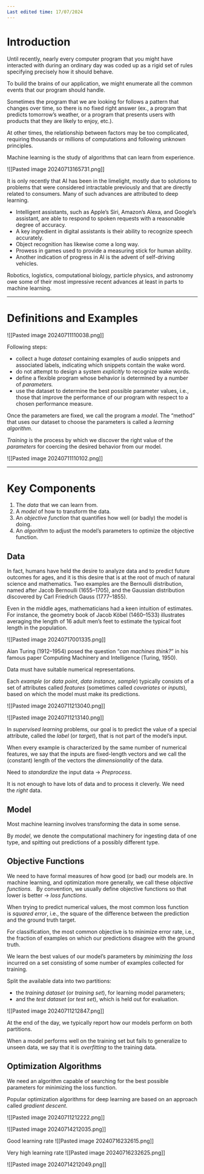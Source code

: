 ```yaml
---
Last edited time: 17/07/2024
---
```

# Introduction

Until recently, nearly every computer program that you might have interacted with during an ordinary day was coded up as a rigid set of rules specifying precisely how it should behave.

To build the brains of our application, we might enumerate all the common events that our program should handle.

Sometimes the program that we are looking for follows a pattern that changes over time, so there is no fixed right answer (ex., a program that predicts tomorrow’s weather, or a program that presents users with products that they are likely to enjoy, etc.).

At other times, the relationship between factors may be too complicated, requiring thousands or millions of computations and following unknown principles.

Machine learning is the study of algorithms that can learn from experience.

![[Pasted image 20240713165731.png]]

It is only recently that AI has been in the limelight, mostly due to solutions to problems that were considered intractable previously and that are directly related to consumers. Many of such advances are attributed to deep learning.
- Intelligent assistants, such as Apple’s Siri, Amazon’s Alexa, and Google’s assistant, are able to respond to spoken requests with a reasonable degree of accuracy.
- A key ingredient in digital assistants is their ability to recognize speech accurately.
- Object recognition has likewise come a long way.
- Prowess in games used to provide a measuring stick for human ability.
- Another indication of progress in AI is the advent of self-driving vehicles.

Robotics, logistics, computational biology, particle physics, and astronomy owe some of their most impressive recent advances at least in parts to machine learning.

---
# Definitions and Examples

![[Pasted image 20240711110038.png]]

Following steps:
- collect a huge _dataset_ containing examples of audio snippets and associated labels, indicating which snippets contain the wake word.
- do not attempt to design a system _explicitly_ to recognize wake words.
- define a flexible program whose behavior is determined by a number of _parameters._
- use the dataset to determine the best possible parameter values, i.e., those that improve the performance of our program with respect to a chosen performance measure.

Once the parameters are fixed, we call the program a _model_. The “method” that uses our dataset to choose the parameters is called a _learning algorithm_.

_Training_ is the process by which we discover the right value of the _parameters_ for coercing the desired behavior from our model.

![[Pasted image 20240711110102.png]]

---
# Key Components

1. The _data_ that we can learn from.
2. A _model_ of how to transform the data.
3. An _objective function_ that quantifies how well (or badly) the model is doing.
4. An _algorithm_ to adjust the model’s parameters to optimize the objective function.

## Data

In fact, humans have held the desire to analyze data and to predict future outcomes for ages, and it is this desire that is at the root of much of natural science and mathematics. Two examples are the Bernoulli distribution, named after Jacob Bernoulli (1655–1705), and the Gaussian distribution discovered by Carl Friedrich Gauss (1777–1855).

Even in the middle ages, mathematicians had a keen intuition of estimates. For instance, the geometry book of Jacob Köbel (1460–1533) illustrates averaging the length of 16 adult men’s feet to estimate the typical foot length in the population.

![[Pasted image 20240717001335.png]]

Alan Turing (1912–1954) posed the question “*can machines think?*” in his famous paper Computing Machinery and Intelligence (Turing, 1950).

Data must have suitable numerical representations.

Each _example_ (or _data point_, _data instance_, _sample_) typically consists of a set of attributes called _features_ (sometimes called _covariates_ or _inputs_), based on which the model must make its predictions. 

![[Pasted image 20240711213040.png]]

![[Pasted image 20240711213140.png]]

In _supervised learning_ problems, our goal is to predict the value of a special attribute, called the _label_ (or _target_), that is not part of the model’s input.

When every example is characterized by the same number of numerical features, we say that the inputs are fixed-length vectors and we call the (constant) length of the vectors the _dimensionality_ of the data. 

Need to _standardize_ the input data → _Preprocess_. 

It is not enough to have lots of data and to process it cleverly. We need the _right_ data.

## Model

Most machine learning involves transforming the data in some sense.

By _model_, we denote the computational machinery for ingesting data of one type, and spitting out predictions of a possibly different type.

## Objective Functions

We need to have formal measures of how good (or bad) our models are. In machine learning, and optimization more generally, we call these _objective functions_.
 
By convention, we usually define objective functions so that lower is better → *loss functions*.

When trying to predict numerical values, the most common loss function is _squared error_, i.e., the square of the difference between the prediction and the ground truth target. 

For classification, the most common objective is to minimize error rate, i.e., the fraction of examples on which our predictions disagree with the ground truth.

We learn the best values of our model’s parameters by *minimizing the loss* incurred on a set consisting of some number of examples collected for training.

Split the available data into two partitions: 
- the _training dataset_ (or _training set_), for learning model parameters;
- and the _test dataset_ (or _test set_), which is held out for evaluation.

![[Pasted image 20240711212847.png]]

At the end of the day, we typically report how our models perform on both partitions.

When a model performs well on the training set but fails to generalize to unseen data, we say that it is _overfitting_ to the training data.

## Optimization Algorithms

We need an algorithm capable of searching for the best possible parameters for minimizing the loss function. 

Popular optimization algorithms for deep learning are based on an approach called _gradient descent_.

![[Pasted image 20240711212222.png]]

![[Pasted image 20240714212035.png]]

Good learning rate
![[Pasted image 20240716232615.png]]

Very high learning rate
![[Pasted image 20240716232625.png]]

![[Pasted image 20240714212049.png]]


